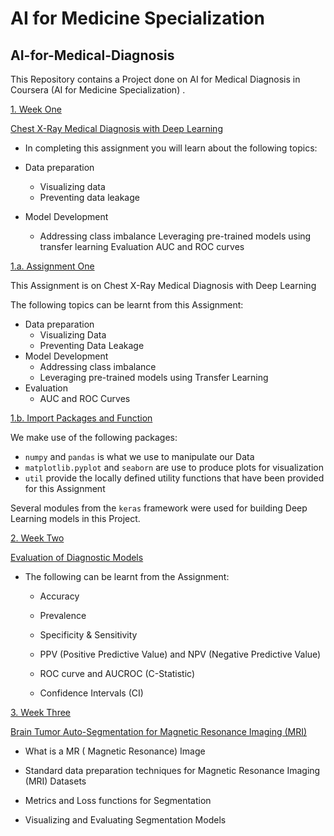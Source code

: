 # AI for Medicine Specialization

## AI-for-Medical-Diagnosis

This Repository contains a Project done on AI for Medical Diagnosis in Coursera (AI for Medicine Specialization) .

[1. Week One](#1)

 [ Chest X-Ray Medical Diagnosis with Deep Learning](#A)
 
 * In completing this assignment you will learn about the following topics:

 * Data preparation
    * Visualizing data
    * Preventing data leakage
 * Model Development
    * Addressing class imbalance
Leveraging pre-trained models using transfer learning
Evaluation
AUC and ROC curves





[1.a. Assignment One](#1a)

This Assignment is on Chest X-Ray Medical Diagnosis with Deep Learning 

 The following topics can be learnt from this Assignment: 

- Data preparation
  - Visualizing Data
  - Preventing Data Leakage
- Model Development
  - Addressing class imbalance
  - Leveraging pre-trained models using Transfer Learning
- Evaluation
  - AUC and ROC Curves
  
  
 [1.b. Import Packages and Function](#1b)
 
 We  make use of the following packages:
 
- `numpy` and `pandas` is what we use to manipulate our Data
- `matplotlib.pyplot` and `seaborn` are use to produce plots for visualization
- `util`  provide the locally defined utility functions that have been provided for this Assignment

Several modules from the `keras` framework were used  for building Deep Learning models in this Project.
 
[2. Week Two](#2)


 [Evaluation of Diagnostic Models](#B)
 
 * The following can be learnt from the   Assignment:
 
   * Accuracy
   
   * Prevalence
   
   * Specificity & Sensitivity
   
   * PPV (Positive Predictive Value) and NPV (Negative Predictive Value)
   
   * ROC curve and AUCROC (C-Statistic)

   * Confidence Intervals (CI)

[3. Week Three](#3)

  [Brain Tumor Auto-Segmentation for Magnetic Resonance Imaging (MRI)](#C)
  
  * What is a MR ( Magnetic Resonance)  Image

  * Standard data preparation techniques for Magnetic Resonance Imaging (MRI) Datasets

  * Metrics and Loss functions for Segmentation

  * Visualizing and Evaluating Segmentation Models

 
